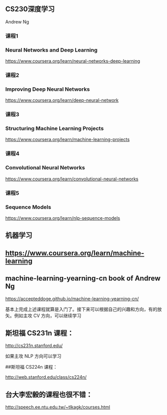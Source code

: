 ## CS230深度学习    
Andrew Ng

### 课程1
### Neural Networks and Deep Learning 
https://www.coursera.org/learn/neural-networks-deep-learning
### 课程2
### Improving Deep Neural Networks
https://www.coursera.org/learn/deep-neural-network
### 课程3
### Structuring Machine Learning Projects
https://www.coursera.org/learn/machine-learning-projects
### 课程4
### Convolutional Neural Networks
https://www.coursera.org/learn/convolutional-neural-networks
### 课程5
### Sequence Models
https://www.coursera.org/learn/nlp-sequence-models

## 机器学习  
https://www.coursera.org/learn/machine-learning
----
## machine-learning-yearning-cn book of Andrew Ng
https://accepteddoge.github.io/machine-learning-yearning-cn/

基本上完成上述课程就算是入门了。接下来可以根据自己的兴趣和方向，有的放矢。例如主攻 CV 方向，可以继续学习

## 斯坦福 CS231n 课程：

http://cs231n.stanford.edu/

如果主攻 NLP 方向可以学习

##斯坦福 CS224n 课程：

http://web.stanford.edu/class/cs224n/

## 台大李宏毅的课程也很不错：

http://speech.ee.ntu.edu.tw/~tlkagk/courses.html
